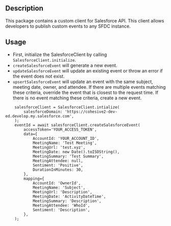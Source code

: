 ## Description
This package contains a custom client for Salesforce API. This client allows developers
to publish custom events to any SFDC instance.

## Usage
- First, initialize the SalesforceClient by calling `SalesforceClient.initialize`.
- `createSalesforceEvent` will generate a new event.
- `updateSalesforceEvent` will update an existing event or throw an error if the event does not exist.
- `upsertSalesforceEvent` will update an event with the same subject, meeting date, owner, and attendee. If there are multiple events
matching these criteria, override the event that is closest to the request time. If there is no event matching these criteria, create
a new event.
```
    salesforceClient = SalesforceClient.intialize(
        salesforceDomain: 'https://cohesive2-dev-ed.develop.my.salesforce.com',
    );
    eventId = await salesforceClient.createSalesforceEvent(
        accessToken='YOUR_ACCESS_TOKEN',
        data={
            AccountId: 'YOUR_ACCOUNT_ID',
            MeetingName: 'Test Meeting',
            MeetingUrl: 'test.xyz',
            MeetingDate: new Date().toISOString(),
            MeetingSummary: 'Test Summary',
            MeetingAttendee: null,
            Sentiment: 'Positive',
            DurationInMinutes: 30,
        },
        mapping={
            AccountId: 'OwnerId',
            MeetingName: 'Subject',
            MeetingUrl: 'Description',
            MeetingDate: 'ActivityDateTime',
            MeetingSummary: 'Description',
            MeetingAttendee: 'WhoId',
            Sentiment: 'Description',
        },
    );
```